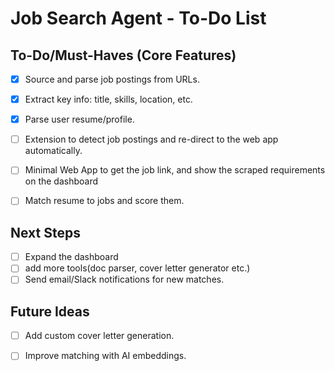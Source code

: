 # Job Search Agent - To-Do List

## To-Do/Must-Haves (Core Features)
- [x] Source and parse job postings from URLs.
- [x] Extract key info: title, skills, location, etc.
- [x] Parse user resume/profile.
- [ ] Extension to detect job postings and re-direct to the web app automatically.
- [ ] Minimal Web App to get the job link, and show the scraped requirements on the dashboard
- [ ] Match resume to jobs and score them.
 

## Next Steps
- [ ] Expand the dashboard
- [ ] add more tools(doc parser, cover letter generator etc.)
- [ ] Send email/Slack notifications for new matches.

## Future Ideas
- [ ] Add custom cover letter generation.
- [ ] Improve matching with AI embeddings.

